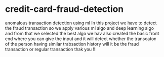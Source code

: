 # credit-card-fraud-detection
anomalous transaction detection  using ml
In this project we have to detect the fraud transaction so we apply various ml algo
and deep learning algo and from that we selected the best algo we hav also created the basic front end where you can give the input and it will detect whether the 
transcaton of the person having similar trabsaction history will it be the fraud transaction or regular transaction
thak you !!

